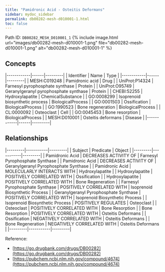 ```yaml
---
title: "Pamidronic Acid - Osteitis Deformans"
sidebar: mydoc_sidebar
permalink: db00282-mesh-d010001-1.html
toc: false 
---
```



Path ID: `DB00282_MESH_D010001_1`
{% include image.html url="images/db00282-mesh-d010001-1.png" file="db00282-mesh-d010001-1.png" alt="db00282-mesh-d010001-1" %}

## Concepts

|------------|------|---------|
| Identifier | Name | Type    |
|------------|------|---------|
| MESH:C019248 | Pamidronic acid | Drug |
| UniProt:P14324 | Farnesyl pyrophosphate synthase | Protein |
| UniProt:O95749 | Geranylgeranyl pyrophosphate synthase | Protein |
| CHEBI:52255 | Hydroxylapatite | ChemicalSubstance |
| GO:0008299 | Isoprenoid biosynthetic process | BiologicalProcess |
| GO:0001503 | Ossification | BiologicalProcess |
| GO:1990523 | Bone regeneration | BiologicalProcess |
| CL:0000092 | Osteoclast | Cell |
| GO:0045453 | Bone resorption | BiologicalProcess |
| MESH:D010001 | Osteitis deformans | Disease |
|------------|------|---------|

## Relationships

|---------|-----------|---------|
| Subject | Predicate | Object  |
|---------|-----------|---------|
| Pamidronic Acid | DECREASES ACTIVITY OF | Farnesyl Pyrophosphate Synthase |
| Pamidronic Acid | DECREASES ACTIVITY OF | Geranylgeranyl Pyrophosphate Synthase |
| Pamidronic Acid | MOLECULARLY INTERACTS WITH | Hydroxylapatite |
| Hydroxylapatite | POSITIVELY CORRELATED WITH | Ossification |
| Hydroxylapatite | POSITIVELY CORRELATED WITH | Bone Regeneration |
| Farnesyl Pyrophosphate Synthase | POSITIVELY CORRELATED WITH | Isoprenoid Biosynthetic Process |
| Geranylgeranyl Pyrophosphate Synthase | POSITIVELY CORRELATED WITH | Isoprenoid Biosynthetic Process |
| Isoprenoid Biosynthetic Process | POSITIVELY REGULATES | Osteoclast |
| Osteoclast | POSITIVELY CORRELATED WITH | Bone Resorption |
| Bone Resorption | POSITIVELY CORRELATED WITH | Osteitis Deformans |
| Ossification | NEGATIVELY CORRELATED WITH | Osteitis Deformans |
| Bone Regeneration | NEGATIVELY CORRELATED WITH | Osteitis Deformans |
|---------|-----------|---------|

Reference: 
  - [https://go.drugbank.com/drugs/DB00282](https://go.drugbank.com/drugs/DB00282)
  - [https://pubchem.ncbi.nlm.nih.gov/compound/4674](https://pubchem.ncbi.nlm.nih.gov/compound/4674)
